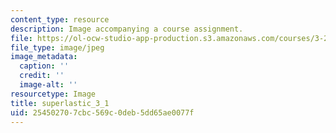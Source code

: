 ```yaml
---
content_type: resource
description: Image accompanying a course assignment.
file: https://ol-ocw-studio-app-production.s3.amazonaws.com/courses/3-22-mechanical-behavior-of-materials-spring-2008/254502707cbc569c0deb5dd65ae0077f_superlastic_3_1.jpg
file_type: image/jpeg
image_metadata:
  caption: ''
  credit: ''
  image-alt: ''
resourcetype: Image
title: superlastic_3_1
uid: 25450270-7cbc-569c-0deb-5dd65ae0077f
---
```

